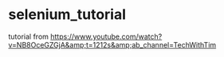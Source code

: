 # selenium_tutorial
tutorial from https://www.youtube.com/watch?v=NB8OceGZGjA&amp;t=1212s&amp;ab_channel=TechWithTim
